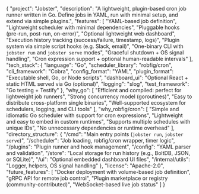 {
  "project": "Jobster",
  "description": "A lightweight, plugin-based cron job runner written in Go. Define jobs in YAML, run with minimal setup, and extend via simple plugins.",
  "features": [
    "YAML-based job definition",
    "Lightweight scheduler with minimal dependencies",
    "Pluggable hooks (pre-run, post-run, on-error)",
    "Optional lightweight web dashboard",
    "Execution history tracking (success/failure, timestamp, logs)",
    "Plugin system via simple script hooks (e.g. Slack, email)",
    "One-binary CLI with `jobster run` and `jobster serve` modes",
    "Graceful shutdown + OS signal handling",
    "Cron expression support + optional human-readable intervals"
  ],
  "tech_stack": {
    "language": "Go",
    "scheduler_library": "robfig/cron",
    "cli_framework": "Cobra",
    "config_format": "YAML",
    "plugin_format": "Executable shell, Go, or Node scripts",
    "dashboard_ui": "Optional React + static HTML served via Go (optional)",
    "logging": "slog",
    "test_framework": "Go testing + Testify"
  },
  "why_go": [
    "Efficient and compiled: perfect for lightweight job runners",
    "Strong concurrency model (goroutines)",
    "Easy to distribute cross-platform single binaries",
    "Well-supported ecosystem for schedulers, logging, and CLI tools"
  ],
  "why_robfig/cron": [
    "Simple and idiomatic Go scheduler with support for cron expressions",
    "Lightweight and easy to embed in custom runtimes",
    "Supports multiple schedules with unique IDs",
    "No unnecessary dependencies or runtime overhead"
  ],
  "directory_structure": {
    "/cmd": "Main entry points (`jobster run`, `jobster serve`)",
    "/scheduler": "Job loading, robfig/cron wrapper, timer logic",
    "/plugins": "Plugin runner and hook management",
    "/config": "YAML parser and validation",
    "/store": "Local storage for run history (e.g., BoltDB, JSON, or SQLite)",
    "/ui": "Optional embedded dashboard UI files",
    "/internal/utils": "Logger, helpers, OS signal handling"
  },
  "license": "Apache-2.0",
  "future_features": [
    "Docker deployment with volume-based job definition",
    "gRPC API for remote job control",
    "Plugin marketplace or registry (community-contributed)",
    "WebSocket-based live job status"
  ]
}

